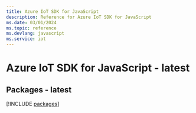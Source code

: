 ```yaml
---
title: Azure IoT SDK for JavaScript
description: Reference for Azure IoT SDK for JavaScript
ms.date: 03/01/2024
ms.topic: reference
ms.devlang: javascript
ms.service: iot
---
```

# Azure IoT SDK for JavaScript - latest
## Packages - latest
[!INCLUDE [packages](iot-index.md)]